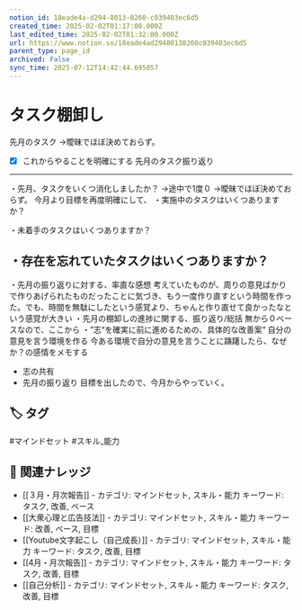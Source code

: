 ```yaml
---
notion_id: 18eade4a-d294-8013-8260-c039403ec6d5
created_time: 2025-02-02T01:17:00.000Z
last_edited_time: 2025-02-02T01:32:00.000Z
url: https://www.notion.so/18eade4ad29480138260c039403ec6d5
parent_type: page_id
archived: False
sync_time: 2025-07-12T14:42:44.695057
---
```


# タスク棚卸し

先月のタスク
→曖昧でほぼ決めておらず。
- [x] これからやることを明確にする
先月のタスク振り返り
---
・先月、タスクをいくつ消化しましたか？
→途中で1度０
→曖昧でほぼ決めておらず。
今月より目標を再度明確にして、
・実施中のタスクはいくつありますか？

・未着手のタスクはいくつありますか？

・存在を忘れていたタスクはいくつありますか？
---
・先月の振り返りに対する、率直な感想
考えていたものが、周りの意見ばかりで作りあげられたものだったことに気づき、もう一度作り直すという時間を作った。でも、時間を無駄にしたという感覚より、ちゃんと作り直せて良かったなという感覚が大きい
・先月の棚卸しの進捗に関する、振り返り/総括
無から０ベースなので、ここから
・”志“を確実に前に進めるための、具体的な改善案“
自分の意見を言う環境を作る
今ある環境で自分の意見を言うことに躊躇したら、なぜか？の感情をメモする
- 志の共有
- 先月の振り返り
目標を出したので、今月からやっていく。

## 🏷️ タグ
#マインドセット #スキル_能力

## 🔗 関連ナレッジ
- [[３月・月次報告]] - カテゴリ: マインドセット, スキル・能力 キーワード: タスク, 改善, ベース
- [[大衆心理と広告技法]] - カテゴリ: マインドセット, スキル・能力 キーワード: 改善, ベース, 目標
- [[Youtube文字起こし（自己成長）]] - カテゴリ: マインドセット, スキル・能力 キーワード: タスク, 改善, 目標
- [[4月・月次報告]] - カテゴリ: マインドセット, スキル・能力 キーワード: タスク, 改善, 目標
- [[自己分析]] - カテゴリ: マインドセット, スキル・能力 キーワード: タスク, 改善, 目標
